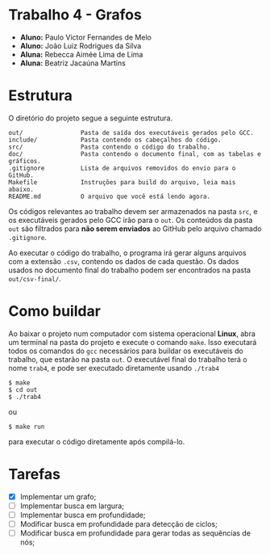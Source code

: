# Trabalho 4 - Grafos

- **Aluno:** Paulo Victor Fernandes de Melo
- **Aluno:** João Luiz Rodrigues da Silva
- **Aluna:** Rebecca Aimée Lima de Lima
- **Aluna:** Beatriz Jacaúna Martins

# Estrutura

O diretório do projeto segue a seguinte estrutura.

```
out/                Pasta de saída dos executáveis gerados pelo GCC.
include/            Pasta contendo os cabeçalhos do código.
src/                Pasta contendo o código do trabalho.
doc/                Pasta contendo o documento final, com as tabelas e gráficos.
.gitignore          Lista de arquivos removidos do envio para o GitHub.
Makefile            Instruções para build do arquivo, leia mais abaixo.
README.md           O arquivo que você está lendo agora.
```

Os códigos relevantes ao trabalho devem ser armazenados na pasta `src`, e os executáveis gerados pelo GCC irão para o `out`. Os conteúdos da pasta `out` são filtrados para **não serem enviados** ao GitHub pelo arquivo chamado `.gitignore`.

Ao executar o código do trabalho, o programa irá gerar alguns arquivos com a extensão `.csv`, contendo os dados de cada questão. Os dados usados no documento final do trabalho podem ser encontrados na pasta `out/csv-final/`.

# Como buildar

Ao baixar o projeto num computador com sistema operacional **Linux**, abra um terminal na pasta do projeto e execute o comando `make`. Isso executará todos os comandos do `gcc` necessários para buildar os executáveis do trabalho, que estarão na pasta `out`. O executável final do trabalho terá o nome `trab4`, e pode ser executado diretamente usando `./trab4`

```
$ make
$ cd out
$ ./trab4
```

ou

```
$ make run
```

para executar o código diretamente após compilá-lo.

# Tarefas

- [x] Implementar um grafo;
- [ ] Implementar busca em largura;
- [ ] Implementar busca em profundidade;
- [ ] Modificar busca em profundidade para detecção de ciclos;
- [ ] Modificar busca em profundidade para gerar todas as sequências de nós;